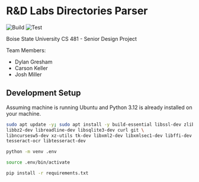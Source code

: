 # R&D Labs Directories Parser

![Build](https://github.com/cs481-ekh/s25-mildly-annoyed-minions/actions/workflows/build.yml/badge.svg)
![Test](https://github.com/cs481-ekh/s25-mildly-annoyed-minions/actions/workflows/test.yml/badge.svg)

Boise State University CS 481 - Senior Design Project

Team Members:

- Dylan Gresham
- Carson Keller
- Josh Miller

## Development Setup

Assuming machine is running Ubuntu and Python 3.12 is already installed on your machine.

```bash
sudo apt update -y; sudo apt install -y build-essential libssl-dev zlib1g-dev \
libbz2-dev libreadline-dev libsqlite3-dev curl git \
libncursesw5-dev xz-utils tk-dev libxml2-dev libxmlsec1-dev libffi-dev liblzma-dev \
tesseract-ocr libtesseract-dev

python -m venv .env

source .env/bin/activate

pip install -r requirements.txt
```

